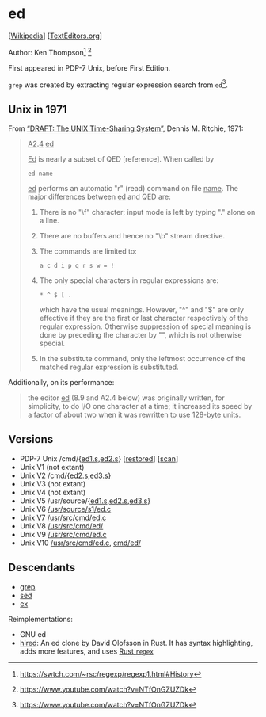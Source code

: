 # ed

[[Wikipedia](https://en.wikipedia.org/wiki/Ed_(software))]
[[TextEditors.org](https://texteditors.org/cgi-bin/wiki.pl?Ed)]

Author: Ken Thompson[^rsc-regexp1] [^computerphile-bwk]

First appeared in PDP-7 Unix, before First Edition.

`grep` was created by extracting regular expression search from `ed`[^computerphile-bwk].

## Unix in 1971

From [“DRAFT: The UNIX Time-Sharing System”](https://www.tuhs.org/Archive/Distributions/Research/McIlroy_v0/UnixEditionZero-OCR.pdf),
Dennis M. Ritchie, 1971:

> <u>A2</u>.<u>4</u> <u>ed</u>
>
> <u>Ed</u> is nearly a subset of QED [reference]. When called by
>
>     ed name
>
> <u>ed</u> performs an automatic "r" (read) command on file <u>name</u>. The
> major differences between <u>ed</u> and QED are:
>
> 1. There is no "\f" character; input mode is left by typing
>    "." alone on a line.
> 2. There are no buffers and hence no "\b" stream directive.
> 3. The commands are limited to:
>
>        a c d i p q r s w = !
>
> 4. The only special characters in regular expressions are:
>
>        * ^ $ [ .
>
>    which have the usual meanings. However, "^" and "$" are
>    only effective if they are the first or last character
>    respectively of the regular expression. Otherwise
>    suppression of special meaning is done by preceding the
>    character by "\", which is not otherwise special.
> 5. In the substitute command, only the leftmost occurrence of
>    the matched regular expression is substituted.

Additionally, on its performance:

> the editor
> <u>ed</u> (8.9 and A2.4 below) was originally written, for simplicity,
> to do I/O one character at a time; it increased its speed by a
> factor of about two when it was rewritten to use 128-byte units.

## Versions

- PDP-7 Unix /cmd/{[ed1.s][pdp7-ed1.s],[ed2.s][pdp7-ed2.s]} [[restored](https://github.com/DoctorWkt/pdp7-unix/tree/master/src/cmd)]
  [[scan](https://www.tuhs.org/Archive/Distributions/Research/McIlroy_v0/08-rest.pdf)]
- Unix V1 (not extant)
- Unix V2 /cmd/{[ed2.s][v2-ed2.s],[ed3.s][v2-ed3.s]}
- Unix V3 (not extant)
- Unix V4 (not extant)
- Unix V5 /usr/source/{[ed1.s][v5-ed1.s],[ed2.s][v5-ed2.s],[ed3.s][v5-ed3.s]}
- Unix V6 [/usr/source/s1/ed.c](https://www.tuhs.org/cgi-bin/utree.pl?file=V6/usr/source/s1/ed.c)
- Unix V7 [/usr/src/cmd/ed.c](https://www.tuhs.org/cgi-bin/utree.pl?file=V7/usr/src/cmd/ed.c)
- Unix V8 [/usr/src/cmd/ed/](https://www.tuhs.org/cgi-bin/utree.pl?file=V8/usr/src/cmd/ed)
- Unix V9 [/usr/src/cmd/ed.c](https://www.tuhs.org/cgi-bin/utree.pl?file=V9/cmd/ed.c)
- Unix V10 [/usr/src/cmd/ed.c](https://www.tuhs.org/cgi-bin/utree.pl?file=V10/cmd/ed.c),
  [cmd/ed/](https://www.tuhs.org/cgi-bin/utree.pl?file=V10/cmd/ed)

[pdp7-ed1.s]: https://www.tuhs.org/cgi-bin/utree.pl?file=PDP7-Unix/cmd/ed1.s
[pdp7-ed2.s]: https://www.tuhs.org/cgi-bin/utree.pl?file=PDP7-Unix/cmd/ed2.s
[v2-ed2.s]: https://www.tuhs.org/cgi-bin/utree.pl?file=V2/cmd/ed2.s
[v2-ed3.s]: https://www.tuhs.org/cgi-bin/utree.pl?file=V2/cmd/ed3.s
[v5-ed1.s]: https://www.tuhs.org/cgi-bin/utree.pl?file=V5/usr/source/s1/ed1.s
[v5-ed2.s]: https://www.tuhs.org/cgi-bin/utree.pl?file=V5/usr/source/s1/ed2.s
[v5-ed3.s]: https://www.tuhs.org/cgi-bin/utree.pl?file=V5/usr/source/s1/ed3.s

[^rsc-regexp1]: https://swtch.com/~rsc/regexp/regexp1.html#History
[^computerphile-bwk]: https://www.youtube.com/watch?v=NTfOnGZUZDk

## Descendants

- [grep](../greps/unix_grep.md)
- [sed](unix_sed.md)
- [ex](ex.md)

Reimplementations:
- GNU ed
- [hired](https://github.com/sidju/hired): An ed clone by David Olofsson in
  Rust. It has syntax highlighting, adds more features, and uses [Rust `regex`](../langs/rust.md)
